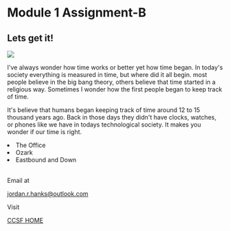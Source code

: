 # Module 1 Assignment-B
## Lets get it!
<img src="https://d1zp01vk4nyewr.cloudfront.net/images/blog/_1200x630_crop_center-center_82_none/scott.jpg?mtime=1622137257">
<p> I've always wonder how time works or better yet how time began. In today's society everything is measured in time, but where did it all begin. most people believe in the big bang theory, others believe that time started in a religious way. Sometimes I wonder how the first people began to keep track of time.</p>
<p> It's believe that humans began keeping track of time around 12 to 15 thousand years ago. Back in those days they didn't have clocks, watches, or phones like we have in todays technological society. It makes you wonder if our time is right.
  <li>The Office</li>
  <li>Ozark</li>
  <li>Eastbound and Down</li>
  <br>
  
  Email at
  
  <a href="jordan.r.hanks@outlook.com">jordan.r.hanks@outlook.com</a>
  <br>
  
  Visit
  
  <a href="https://www.ccsf.edu/">CCSF HOME</a>
    
  
